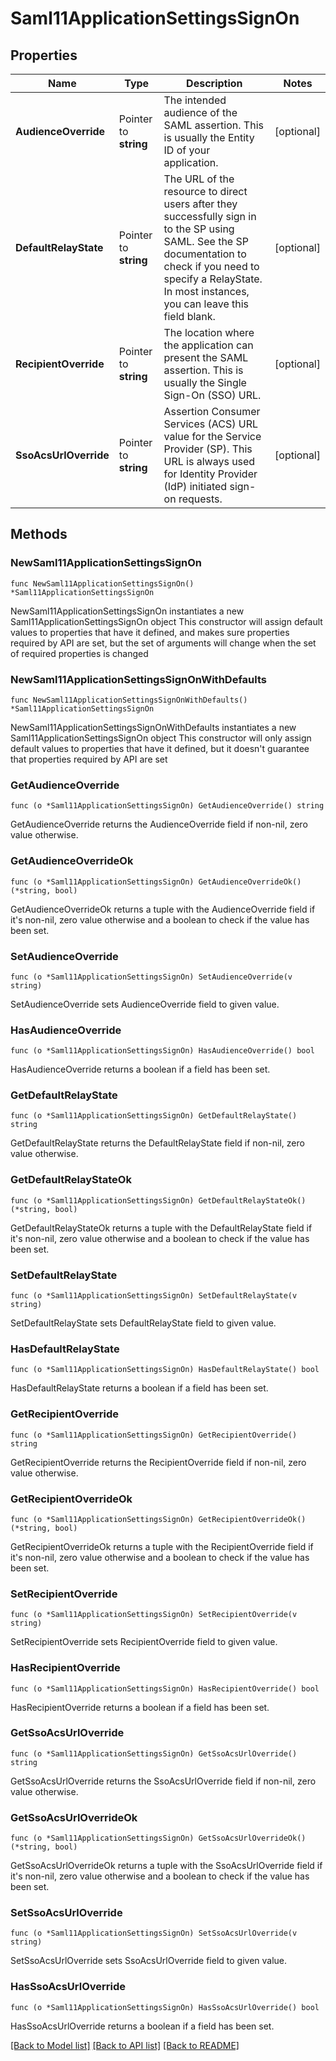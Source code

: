 # Saml11ApplicationSettingsSignOn

## Properties

Name | Type | Description | Notes
------------ | ------------- | ------------- | -------------
**AudienceOverride** | Pointer to **string** | The intended audience of the SAML assertion. This is usually the Entity ID of your application. | [optional] 
**DefaultRelayState** | Pointer to **string** | The URL of the resource to direct users after they successfully sign in to the SP using SAML. See the SP documentation to check if you need to specify a RelayState. In most instances, you can leave this field blank. | [optional] 
**RecipientOverride** | Pointer to **string** | The location where the application can present the SAML assertion. This is usually the Single Sign-On (SSO) URL. | [optional] 
**SsoAcsUrlOverride** | Pointer to **string** | Assertion Consumer Services (ACS) URL value for the Service Provider (SP). This URL is always used for Identity Provider (IdP) initiated sign-on requests. | [optional] 

## Methods

### NewSaml11ApplicationSettingsSignOn

`func NewSaml11ApplicationSettingsSignOn() *Saml11ApplicationSettingsSignOn`

NewSaml11ApplicationSettingsSignOn instantiates a new Saml11ApplicationSettingsSignOn object
This constructor will assign default values to properties that have it defined,
and makes sure properties required by API are set, but the set of arguments
will change when the set of required properties is changed

### NewSaml11ApplicationSettingsSignOnWithDefaults

`func NewSaml11ApplicationSettingsSignOnWithDefaults() *Saml11ApplicationSettingsSignOn`

NewSaml11ApplicationSettingsSignOnWithDefaults instantiates a new Saml11ApplicationSettingsSignOn object
This constructor will only assign default values to properties that have it defined,
but it doesn't guarantee that properties required by API are set

### GetAudienceOverride

`func (o *Saml11ApplicationSettingsSignOn) GetAudienceOverride() string`

GetAudienceOverride returns the AudienceOverride field if non-nil, zero value otherwise.

### GetAudienceOverrideOk

`func (o *Saml11ApplicationSettingsSignOn) GetAudienceOverrideOk() (*string, bool)`

GetAudienceOverrideOk returns a tuple with the AudienceOverride field if it's non-nil, zero value otherwise
and a boolean to check if the value has been set.

### SetAudienceOverride

`func (o *Saml11ApplicationSettingsSignOn) SetAudienceOverride(v string)`

SetAudienceOverride sets AudienceOverride field to given value.

### HasAudienceOverride

`func (o *Saml11ApplicationSettingsSignOn) HasAudienceOverride() bool`

HasAudienceOverride returns a boolean if a field has been set.

### GetDefaultRelayState

`func (o *Saml11ApplicationSettingsSignOn) GetDefaultRelayState() string`

GetDefaultRelayState returns the DefaultRelayState field if non-nil, zero value otherwise.

### GetDefaultRelayStateOk

`func (o *Saml11ApplicationSettingsSignOn) GetDefaultRelayStateOk() (*string, bool)`

GetDefaultRelayStateOk returns a tuple with the DefaultRelayState field if it's non-nil, zero value otherwise
and a boolean to check if the value has been set.

### SetDefaultRelayState

`func (o *Saml11ApplicationSettingsSignOn) SetDefaultRelayState(v string)`

SetDefaultRelayState sets DefaultRelayState field to given value.

### HasDefaultRelayState

`func (o *Saml11ApplicationSettingsSignOn) HasDefaultRelayState() bool`

HasDefaultRelayState returns a boolean if a field has been set.

### GetRecipientOverride

`func (o *Saml11ApplicationSettingsSignOn) GetRecipientOverride() string`

GetRecipientOverride returns the RecipientOverride field if non-nil, zero value otherwise.

### GetRecipientOverrideOk

`func (o *Saml11ApplicationSettingsSignOn) GetRecipientOverrideOk() (*string, bool)`

GetRecipientOverrideOk returns a tuple with the RecipientOverride field if it's non-nil, zero value otherwise
and a boolean to check if the value has been set.

### SetRecipientOverride

`func (o *Saml11ApplicationSettingsSignOn) SetRecipientOverride(v string)`

SetRecipientOverride sets RecipientOverride field to given value.

### HasRecipientOverride

`func (o *Saml11ApplicationSettingsSignOn) HasRecipientOverride() bool`

HasRecipientOverride returns a boolean if a field has been set.

### GetSsoAcsUrlOverride

`func (o *Saml11ApplicationSettingsSignOn) GetSsoAcsUrlOverride() string`

GetSsoAcsUrlOverride returns the SsoAcsUrlOverride field if non-nil, zero value otherwise.

### GetSsoAcsUrlOverrideOk

`func (o *Saml11ApplicationSettingsSignOn) GetSsoAcsUrlOverrideOk() (*string, bool)`

GetSsoAcsUrlOverrideOk returns a tuple with the SsoAcsUrlOverride field if it's non-nil, zero value otherwise
and a boolean to check if the value has been set.

### SetSsoAcsUrlOverride

`func (o *Saml11ApplicationSettingsSignOn) SetSsoAcsUrlOverride(v string)`

SetSsoAcsUrlOverride sets SsoAcsUrlOverride field to given value.

### HasSsoAcsUrlOverride

`func (o *Saml11ApplicationSettingsSignOn) HasSsoAcsUrlOverride() bool`

HasSsoAcsUrlOverride returns a boolean if a field has been set.


[[Back to Model list]](../README.md#documentation-for-models) [[Back to API list]](../README.md#documentation-for-api-endpoints) [[Back to README]](../README.md)


